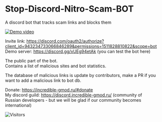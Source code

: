 # Stop-Discord-Nitro-Scam-BOT
A discord bot that tracks scam links and blocks them  
  
[![Demo video](https://raw.githubusercontent.com/Be1zebub/Stop-Discord-Nitro-Scam-BOT/main/thumb.jpg)](https://youtu.be/H-cNweikxjY)  
  
Invite link: https://discord.com/oauth2/authorize?client_id=943234733066846289&permissions=1511828810822&scope=bot  
Demo server: https://discord.gg/xUEg94etAk (you can test the bot here)  
  
The public part of the bot.  
Contains a list of malicious sites and bot statistics.  
  
The database of malicious links is update by contributors, make a PR if you want to add a malicious link to bot db.  
  
Donate: https://incredible-gmod.ru/#donate  
My discord guild: https://discord.incredible-gmod.ru/ (community of Russian developers - but we will be glad if our community becomes international)  
  
<img alt="Visitors" src="https://visitor-badge.laobi.icu/badge?page_id=Be1zebub.Stop-Discord-Nitro-Scam-BOT"/> 
